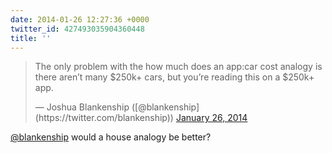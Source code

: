 ```yaml
---
date: 2014-01-26 12:27:36 +0000
twitter_id: 427493035904360448
title: ''
---
```


<blockquote class="twitter-tweet"><p lang="en" dir="ltr">The only problem with the how much does an app:car cost analogy is there aren’t many $250k+ cars, but you’re reading this on a $250k+ app.</p>&mdash; Joshua Blankenship ([@blankenship](https://twitter.com/blankenship)) <a href="https://twitter.com/blankenship/status/427456372033077248?ref_src=twsrc%5Etfw">January 26, 2014</a></blockquote>
<script async src="https://platform.twitter.com/widgets.js" charset="utf-8"></script>

[@blankenship](https://twitter.com/blankenship) would a house analogy be better?
